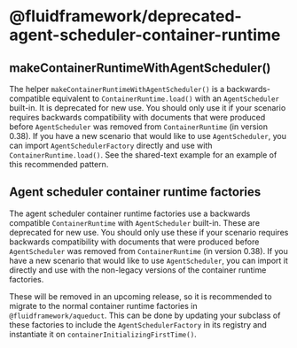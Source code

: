 # @fluidframework/deprecated-agent-scheduler-container-runtime

## makeContainerRuntimeWithAgentScheduler()

The helper `makeContainerRuntimeWithAgentScheduler()` is a backwards-compatible equivalent to `ContainerRuntime.load()` with an `AgentScheduler` built-in.  It is deprecated for new use.  You should only use it if your scenario requires backwards compatibility with documents that were produced before `AgentScheduler` was removed from `ContainerRuntime` (in version 0.38).  If you have a new scenario that would like to use `AgentScheduler`, you can import `AgentSchedulerFactory` directly and use with `ContainerRuntime.load()`.  See the shared-text example for an example of this recommended pattern.

## Agent scheduler container runtime factories

The agent scheduler container runtime factories use a backwards compatible `ContainerRuntime` with `AgentScheduler` built-in.  These are deprecated for new use.  You should only use these if your scenario requires backwards compatibility with documents that were produced before `AgentScheduler` was removed from `ContainerRuntime` (in version 0.38).  If you have a new scenario that would like to use `AgentScheduler`, you can import it directly and use with the non-legacy versions of the container runtime factories.

These will be removed in an upcoming release, so it is recommended to migrate to the normal container runtime factories in `@fluidframework/aqueduct`.  This can be done by updating your subclass of these factories to include the `AgentSchedulerFactory` in its registry and instantiate it on `containerInitializingFirstTime()`.
